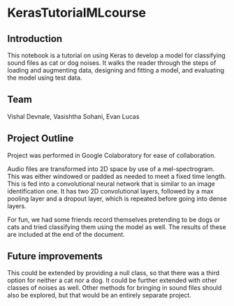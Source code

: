 # KerasTutorialMLcourse

## Introduction
This notebook is a tutorial on using Keras to develop a model for classifying sound files as cat or dog noises. It walks the reader through the steps of loading and augmenting data, designing and fitting a model, and evaluating the model using test data.

## Team
Vishal Devnale, Vasishtha Sohani, Evan Lucas

## Project Outline

Project was performed in Google Colaboratory for ease of collaboration. 

Audio files are transformed into 2D space by use of a mel-spectrogram. This was either windowed or padded as needed to meet a fixed time length. This is fed into a convolutional neural network that is similar to an image identification one. It has two 2D convolutional layers, followed by a max pooling layer and a dropout layer, which is repeated before going into dense layers. 

For fun, we had some friends record themselves pretending to be dogs or cats and tried classifying them using the model as well. The results of these are included at the end of the document.

## Future improvements
This could be extended by providing a null class, so that there was a third option for neither a cat nor a dog. It could be further extended with other classes of noises as well. Other methods for bringing in sound files should also be explored, but that would be an entirely separate project.


